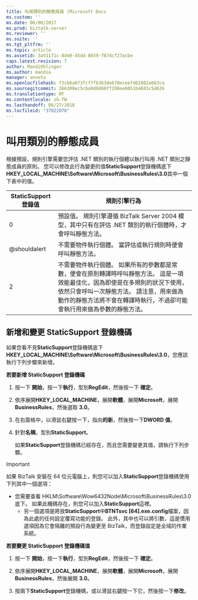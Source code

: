 ```yaml
---
title: 叫用類別的靜態成員 |Microsoft Docs
ms.custom: ''
ms.date: 06/08/2017
ms.prod: biztalk-server
ms.reviewer: ''
ms.suite: ''
ms.tgt_pltfrm: ''
ms.topic: article
ms.assetid: 3a51171c-8de0-45dd-8659-f674cf27acbe
caps.latest.revision: 7
author: MandiOhlinger
ms.author: mandia
manager: anneta
ms.openlocfilehash: f3cb6a673fcf7fb363de678eceefd62802a063ca
ms.sourcegitcommit: 266308ec5c6a9d8d80ff298ee6051b4843c5d626
ms.translationtype: MT
ms.contentlocale: zh-TW
ms.lasthandoff: 06/27/2018
ms.locfileid: "37022076"
---
```

# <a name="invoking-static-members-of-a-class"></a>叫用類別的靜態成員
根據預設，規則引擎需要您評估 .NET 類別的執行個體以執行叫用 .NET 類別之靜態成員的原則。 您可以修改此行為變更的值**StaticSupport**登錄機碼底下**HKEY_LOCAL_MACHINE\Software\Microsoft\BusinessRules\3.0**其中一個下表中的值。  
  
|StaticSupport 登錄值|規則引擎行為|  
|----------------------------------|--------------------------|  
|0|預設值。 規則引擎遵循 BizTalk Server 2004 模型，其中只有在評估 .NET 類別的執行個體時，才會呼叫靜態方法。|  
|@shouldalert|不需要物件執行個體。 當評估或執行規則時便會呼叫靜態方法。|  
|2|不需要物件執行個體。 如果所有的參數都是常數，便會在原則轉譯時呼叫靜態方法。 這是一項效能最佳化，因為即使是在多規則的狀況下使用，依然只會呼叫一次靜態方法。 請注意，用來做為動作的靜態方法將不會在轉譯時執行，不過卻可能會執行用來做為參數的靜態方法。|  
  
## <a name="adding-and-changing-the-staticsupport-registry-key"></a>新增和變更 StaticSupport 登錄機碼  
 如果您看不見**StaticSupport**登錄機碼底下**HKEY_LOCAL_MACHINE\Software\Microsoft\BusinessRules\3.0**，您應該執行下列步驟來新增。  
  
 **若要新增 StaticSupport 登錄機碼**  
  
1. 按一下 **開始**，按一下**執行**，型別**RegEdit**，然後按一下 **確定**。  
  
2. 依序展開**HKEY_LOCAL_MACHINE**，展開**軟體**，展開**Microsoft**，展開**BusinessRules**，然後選取  **3.0**。  
  
3. 在右窗格中，以滑鼠右鍵按一下，指向**的新**，然後按一下**DWORD 值**。  
  
4. 針對**名稱**，型別**StaticSupport**。  
  
   如果**StaticSupport**登錄機碼已經存在，而且您需要變更其值，請執行下列步驟。  
  
> [!IMPORTANT]
>  如果 BizTalk 安裝在 64 位元電腦上，則您可以加入**StaticSupport**登錄機碼使用下列其中一個選項：  
> 
> - 您需要查看 HKLM\Software\Wow6432Node\Microsoft\BusinessRules\3.0 底下。 如果此機碼存在，則您可以加入**StaticSupport**這裡。  
>   -   另一個選項是將放**StaticSupport**中**BTNTsvc [64].exe.config**檔案，因為此處的任何設定覆寫功能的登錄。  此外，其中也可以將引數，這是慣用選項因為它會隔離的預設行為變更至 BizTalk，而登錄設定是全域的作業系統。  
  
 **若要變更 StaticSupport 登錄機碼值**  
  
1.  按一下 **開始**，按一下**執行**，型別**RegEdit**，然後按一下 **確定**。  
  
2.  依序展開**HKEY_LOCAL_MACHINE**，展開**軟體**，展開**Microsoft**，展開**BusinessRules**，然後展開  **3.0**。  
  
3.  按兩下**StaticSupport**登錄機碼，或以滑鼠右鍵按一下它，然後按一下**修改**。